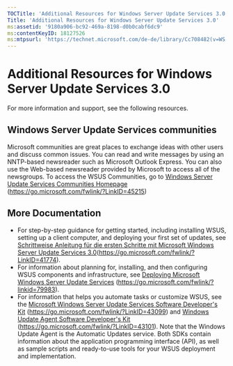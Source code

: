 ```yaml
---
TOCTitle: 'Additional Resources for Windows Server Update Services 3.0'
Title: 'Additional Resources for Windows Server Update Services 3.0'
ms:assetid: '9180a906-bc92-469a-8198-d0b0cabf6dc9'
ms:contentKeyID: 18127526
ms:mtpsurl: 'https://technet.microsoft.com/de-de/library/Cc708482(v=WS.10)'
---
```


Additional Resources for Windows Server Update Services 3.0
===========================================================

For more information and support, see the following resources.

Windows Server Update Services communities
------------------------------------------

Microsoft communities are great places to exchange ideas with other users and discuss common issues. You can read and write messages by using an NNTP-based newsreader such as Microsoft Outlook Express. You can also use the Web-based newsreader provided by Microsoft to access all of the newsgroups. To access the WSUS Communities, go to [Windows Server Update Services Communities Homepage](https://go.microsoft.com/fwlink/?linkid=45215) (https://go.microsoft.com/fwlink/?LinkID=45215)

More Documentation
------------------

-   For step-by-step guidance for getting started, including installing WSUS, setting up a client computer, and deploying your first set of updates, see [Schrittweise Anleitung für die ersten Schritte mit Microsoft Windows Server Update Services 3.0](https://technet.microsoft.com/a68a19d2-630e-45d6-b596-d24dac987b64)(https://go.microsoft.com/fwlink/?LinkID=41774).
-   For information about planning for, installing, and then configuring WSUS components and infrastructure, see [Deploying Microsoft Windows Server Update Services](https://go.microsoft.com/fwlink/?linkid=79983) (https://go.microsoft.com/fwlink/?linkid=79983).
-   For information that helps you automate tasks or customize WSUS, see the [Microsoft Windows Server Update Services Software Developer's Kit](https://go.microsoft.com/fwlink/?linkid=43099) (https://go.microsoft.com/fwlink/?LinkID=43099) and [Windows Update Agent Software Developer's Kit](https://go.microsoft.com/fwlink/?linkid=43101) (https://go.microsoft.com/fwlink/?LinkID=43101). Note that the Windows Update Agent is the Automatic Updates service. Both SDKs contain information about the application programming interface (API), as well as sample scripts and ready-to-use tools for your WSUS deployment and implementation.
